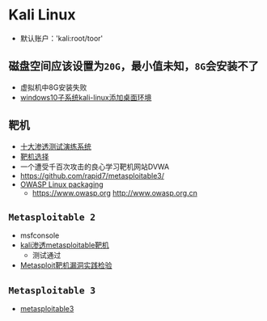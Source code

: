 # Kali Linux
<!-- @author DHJT 2018-07-05 -->
- 默认账户：'kali:root/toor'

## 磁盘空间应该设置为`20G`，最小值未知，`8G`会安装不了
- 虚拟机中8G安装失败
- [windows10子系统kali-linux添加桌面环境](https://my.oschina.net/patch/blog/1805528)

## 靶机
- [十大渗透测试演练系统](http://www.freebuf.com/sectool/4708.html)
- [靶机选择](https://blog.csdn.net/anzhuangguai/article/details/51344447)
- 一个遭受千百次攻击的良心学习靶机网站DVWA
- https://github.com/rapid7/metasploitable3/
- [OWASP Linux packaging](https://www.owasp.org/index.php/OWASP_Linux_packaging)
    + https://www.owasp.org  http://www.owasp.org.cn

## `Metasploitable 2`
- msfconsole
- [kali渗透metasploitable靶机](https://blog.csdn.net/wyvbboy/article/details/53183054)
    + 测试通过
- [Metasploit靶机漏洞实践检验](https://blog.csdn.net/Birldlee/article/details/78914506)

## `Metasploitable 3`
- [metasploitable3](https://github.com/DHJT/metasploitable3)
